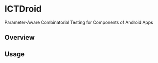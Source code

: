# ICTDroid

Parameter-Aware Combinatorial Testing for Components of Android Apps

## Overview

## Usage
